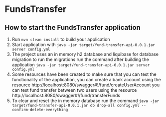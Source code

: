 # FundsTransfer

How to start the FundsTransfer application
---

1. Run `mvn clean install` to build your application
1. Start application with `java -jar target/fund-transfer-api-0.0.1.jar server config.yml`
1. The project uses an in memory h2  database and liquibase for database migration
   to run the migrations run the command after building the application `java -jar target/fund-transfer-api-0.0.1.jar server config.yml`
1. Some resources have been created to make sure that you can test the functionality of the application, you can create a bank account using the resource 
http://localhost:8080/swagger#!/fund/createUserAccount 
you can test fund transfer between two users using the resource http://localhost:8080/swagger#!/fund/transferFunds
1. To clear and reset the in memory database run the command `java -jar target/fund-transfer-api-0.0.1.jar db drop-all config.yml --confirm-delete-everything`



